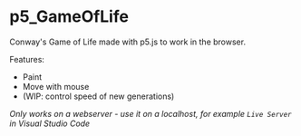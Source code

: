 # p5_GameOfLife

Conway's Game of Life made with p5.js to work in the browser.

Features:
- Paint
- Move with mouse
- (WIP: control speed of new generations)

*Only works on a webserver - use it on a localhost, for example `Live Server` in Visual Studio Code*